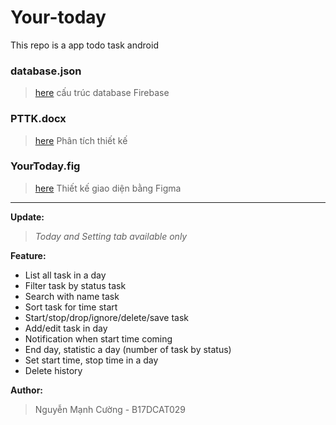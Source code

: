 # Your-today
This repo is a app todo task android

### database.json
> [here](database.json)
cấu trúc database Firebase
### PTTK.docx
> [here](PTTK.docx)
Phân tích thiết kế 
### YourToday.fig
> [here](Your%20Today.fig)
Thiết kế giao diện bằng Figma

----------------------------------------------
**Update:** <br>
> *Today and Setting tab available only*

**Feature:**
- List all task in a day
- Filter task by status task
- Search with name task
- Sort task for time start
- Start/stop/drop/ignore/delete/save task 
- Add/edit task in day
- Notification when start time coming
- End day, statistic a day (number of task by status)
- Set start time, stop time in a day
- Delete history

**Author:** <br>
> Nguyễn Mạnh Cường - B17DCAT029
